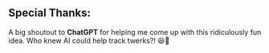 ## Special Thanks:
A big shoutout to **ChatGPT** for helping me come up with this ridiculously fun idea. Who knew AI could help track twerks?! 😆💃
